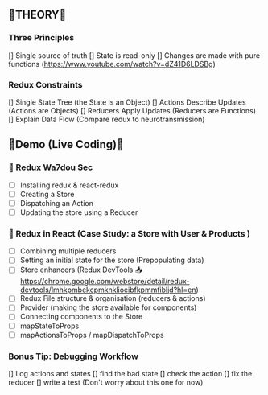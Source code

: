 ## 🎈THEORY🎈

### Three Principles

[] Single source of truth
[] State is read-only
[] Changes are made with pure functions (https://www.youtube.com/watch?v=dZ41D6LDSBg)

### Redux Constraints

[] Single State Tree (the State is an Object)
[] Actions Describe Updates (Actions are Objects)
[] Reducers Apply Updates (Reducers are Functions)
[] Explain Data Flow (Compare redux to neurotransmission)

## 👾Demo (Live Coding)👾

### 👾 Redux Wa7dou Sec

- [ ] Installing redux & react-redux
- [ ] Creating a Store
- [ ] Dispatching an Action
- [ ] Updating the store using a Reducer

### 👾 Redux in React (Case Study: a Store with User & Products )

- [ ] Combining multiple reducers
- [ ] Setting an initial state for the store (Prepopulating data)
- [ ] Store enhancers (Redux DevTools 📥 https://chrome.google.com/webstore/detail/redux-devtools/lmhkpmbekcpmknklioeibfkpmmfibljd?hl=en)
- [ ] Redux File structure & organisation (reducers & actions)
- [ ] Provider (making the store available for components)
- [ ] Connecting components to the Store
- [ ] mapStateToProps
- [ ] mapActionsToProps / mapDispatchToProps

### Bonus Tip: Debugging Workflow

[] Log actions and states
[] find the bad state
[] check the action
[] fix the reducer
[] write a test (Don't worry about this one for now)
